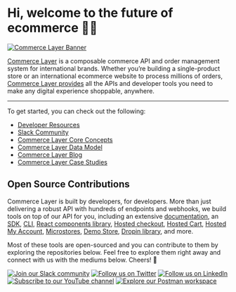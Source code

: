# Hi, welcome to the future of ecommerce 👋🏾

[![Commerce Layer Banner](https://data.commercelayer.app/assets/images/banners/violet-half.jpg)](https://commercelayer.io/why)

[Commerce Layer](https://commercelayer.io) is a composable commerce API and order management system for international brands. Whether you’re building a single-product store or an international ecommerce website to process millions of orders, [Commerce Layer provides](https://commercelayer.io/features) all the APIs and developer tools you need to make any digital experience shoppable, anywhere.

---

To get started, you can check out the following:

- [Developer Resources](https://commercelayer.io/developers)
- [Slack Community](https://slack.commercelayer.app)
- [Commerce Layer Core Concepts](https://commercelayer.io/docs/core-concepts)
- [Commerce Layer Data Model](https://commercelayer.io/docs/data-model)
- [Commerce Layer Blog](https://commercelayer.io/blog)
- [Commerce Layer Case Studies](https://commercelayer.io/customers)

## Open Source Contributions

Commerce Layer is built by developers, for developers. More than just delivering a robust API with hundreds of endpoints and webhooks, we build tools on top of our API for you, including an extensive [documentation](https://docs.commercelayer.io), an [SDK](https://github.com/commercelayer/commercelayer-sdk), [CLI](https://github.com/commercelayer/commercelayer-cli), [React components library](https://github.com/commercelayer/commercelayer-react-components), [Hosted checkout](https://github.com/commercelayer/commercelayer-react-checkout), [Hosted Cart](https://github.com/commercelayer/commercelayer-cart), [Hosted My Account](https://github.com/commercelayer/commercelayer-my-account), [Microstores](https://github.com/commercelayer/commercelayer-microstore), [Demo Store](https://github.com/commercelayer/demo-store), [Dropin library](https://github.com/commercelayer/drop-in.js), and more.

Most of these tools are open-sourced and you can contribute to them by exploring the repositories below. Feel free to explore them right away and connect with us with the mediums below. Cheers! 🖤

[![Join our Slack community](https://img.shields.io/badge/Slack-666EFF?style=for-the-badge&logo=slack&logoColor=white)](https://slack.commercelayer.app)
[![Follow us on Twitter](https://img.shields.io/badge/Twitter-666EFF?style=for-the-badge&logo=twitter&logoColor=white)](https://twitter.com/commercelayer)
[![Follow us on LinkedIn](https://img.shields.io/badge/LinkedIn-666EFF?style=for-the-badge&logo=linkedin&logoColor=white)](https://linkedin.com/company/commerce-layer)
[![Subscribe to our YouTube channel](https://img.shields.io/badge/YouTube-666EFF?style=for-the-badge&logo=youtube&logoColor=white)](https://youtube.com/channel/UC42fupHoir5_E8jQfBY2EOA)
[![Explore our Postman workspace](https://img.shields.io/badge/Postman-666EFF?style=for-the-badge&logo=postman&logoColor=white)](https://postman.com/commercelayer)
